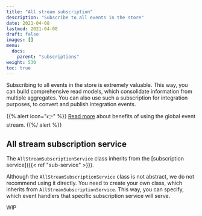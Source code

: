 ```yaml
---
title: "All stream subscription"
description: "Subscribe to all events in the store"
date: 2021-04-08
lastmod: 2021-04-08
draft: false
images: []
menu:
  docs:
    parent: "subscriptions"
weight: 530
toc: true
---
```


Subscribing to all events in the store is extremely valuable. This way, you can build comprehensive read models, which consolidate information from multiple aggregates. You can also use such a subscription for integration purposes, to convert and publish integration events.

{{% alert icon="👉" %}}
[Read more](https://zimarev.com/blog/event-sourcing/all-stream/) about benefits of using the global event stream.
{{%/ alert %}}

## All stream subscription service

The `AllStreamSubscriptionService` class inherits from the [subscription service]({{< ref "sub-service" >}}).

Although the `AllStreamSubscriptionService` class is not abstract, we do not recommend using it directly. You need to create your own class, which inherits from `AllStreamSubscriptionService`. This way, you can specify, which event handlers that specific subscription service will serve.

WIP



